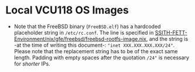 # Local VCU118 OS Images

- Note that the FreeBSD binary (`FreeBSD.elf`) has a hardcoded placeholder string in `/etc/rc.conf`. The line is specified in [SSITH-FETT-Environment/nix/gfe/freebsd/freebsd-rootfs-image.nix](https://github.com/DARPA-SSITH-Demonstrators/SSITH-FETT-Environment/blob/develop/nix/gfe/freebsd/freebsd-rootfs-image.nix), and the string is -at the time of writing this document-: `"inet XXX.XXX.XXX.XXX/24"`. Please note that the replacement string has to be of the exact same length. Padding with empty spaces after the quotation `/24"` is necessary for *shorter* IPs.